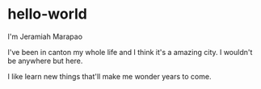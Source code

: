 # hello-world

I'm Jeramiah Marapao

I've been in canton my whole life and I think it's a amazing city. I wouldn't be anywhere but here.

I like learn new things that'll make me wonder years to come.
